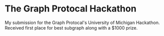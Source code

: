 # The Graph Protocal Hackathon
My submission for the Graph Protocal's University of Michigan Hackathon. Received first place for best subgraph along with a $1000 prize. 
